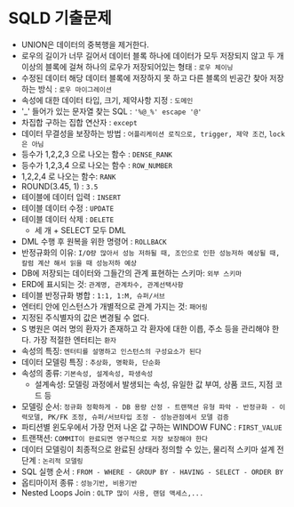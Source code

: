 # SQLD 기출문제
* UNION은 데이터의 중복행을 제거한다.
* 로우의 길이가 너무 길어서 데이터 블록 하나에 데이터가 모두 저장되지 않고 두 개 이상의 블록에 걸쳐 하나의 로우가 저장되어있는 형태 : `로우 체이닝`
* 수정된 데이터 해당 데이터 블록에 저장하지 못 하고 다른 블록의 빈공간 찾아 저장 하는 방식 : `로우 마이그레이션`
* 속성에 대한 데이터 타입, 크기, 제약사항 지정 : `도메인`
* '_' 들어가 있는 문자열 찾는 SQL : `'%@_%' escape '@' `
* 차집합 구하는 집합 연산자 : `except`
* 데이터 무결성을 보장하는 방법 : `어플리케이션 로직으로, trigger, 제약 조건`, `lock 은 아님`
* 등수가 1,2,2,3 으로 나오는 함수 : 	`DENSE_RANK`
* 등수가 1,2,3,4 으로 나오는 함수 : `ROW_NUMBER`
* 1,2,2,4 로 나오는 함수: `RANK`
* ROUND(3.45, 1) : `3.5`
* 테이블에 데이터 입력 : `INSERT`
* 테이블 데이터 수정 : `UPDATE`
* 테이블 데이터 삭제 : `DELETE`
	* 세 개 + SELECT 모두 DML 
* DML 수행 후 원복을 위한 명령어 : `ROLLBACK`
* 반정규화의 이유: `I/O량 많아서 성능 저하될 때, 조인으로 인한 성능저하 예상될 때, 칼럼 계산 해서 읽을 때 성능저하 예상` 
* DB에 저장되는 데이터와 그들간의 관계 표현하는 스키마: `외부 스키마`
* ERD에 표시되는 것: `관계명, 관계차수, 관계선택사항`
* 테이블 반정규화 병합 : `1:1, 1:M, 슈퍼/서브`
* 엔터티 안에 인스턴스가 개별적으로 관계 가지는 것: `패어링`
* 지정된 주식별자의 값은 변경될 수 없다.
* S 병원은 여러 명의 환자가 존재하고 각 환자에 대한 이릅, 주소 등을 관리해야 한다. 가장 적절한 엔터티는 `환자`
* 속성의 특징: `엔터티를 설명하고 인스턴스의 구성요소가 된다`
* 데이터 모델링 특징 : `추상화, 명확화, 단순화`
* 속성의 종류: `기본속성, 설계속성, 파생속성`
	* 설계속성: 모델링 과정에서 발생되는 속성, 유일한 값 부여, 상품 코드, 지점 코드 등
* 모델링 순서: `정규화 정확하게 - DB 용량 산정 - 트랜잭션 유형 파악 - 반정규화 - 이력모델, PK/FK 조정, 슈퍼/서브타입 조정 - 성능관점에서 모델 검증`
* 파티션별 윈도우에서 가장 먼저 나온 값 구하는 WINDOW FUNC : `FIRST_VALUE`
* 트랜잭션: `COMMIT이 완료되면 영구적으로 저장 보장해야 한다`
* 데이터 모델링이 최종적으로 완료된 상태라 정의할 수 있는, 물리적 스키마 설계 전 단계 : `논리적 모델링`
* SQL 실행 순서 : `FROM - WHERE - GROUP BY - HAVING - SELECT - ORDER BY`
* 옵티마이저 종류 : `성능기반, 비용기반`
* Nested Loops Join : `OLTP 많이 사용, 랜덤 액세스,...`

